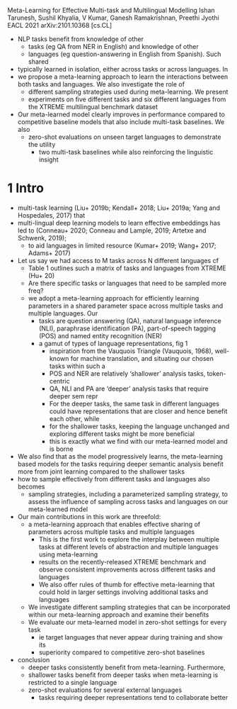 Meta-Learning for Effective Multi-task and Multilingual Modelling
Ishan Tarunesh, Sushil Khyalia, V Kumar, Ganesh Ramakrishnan, Preethi Jyothi
EACL 2021 arXiv:2101.10368 [cs.CL]

* NLP tasks benefit from knowledge of other
  * tasks (eg QA from NER in English) and knowledge of other
  * languages (eg question-answering in English from Spanish). Such shared
* typically learned in isolation, either across tasks or across languages. In
* we propose a meta-learning approach to learn the interactions between both
  tasks and languages. We also investigate the role of
  * different sampling strategies used during meta-learning. We present
  * experiments on five different tasks and six different languages from the
    XTREME multilingual benchmark dataset
* Our meta-learned model clearly improves in performance compared to
  competitive baseline models that also include multi-task baselines.  We also
  * zero-shot evaluations on unseen target languages to demonstrate the utility
    * two multi-task baselines while also reinforcing the linguistic insight

# 1 Intro

* multi-task learning
  (Liu+ 2019b; Kendall+ 2018; Liu+ 2019a; Yang and Hospedales, 2017) that
* multi-lingual deep learning models to learn effective embeddings has led to
  (Conneau+ 2020; Conneau and Lample, 2019; Artetxe and Schwenk, 2019);
  * to aid languages in limited resource (Kumar+ 2019; Wang+ 2017; Adams+ 2017)
* Let us say we had access to M tasks across N different languages cf
  * Table 1 outlines such a matrix of tasks and languages from XTREME (Hu+ 20)
  * Are there specific tasks or languages that need to be sampled more freq?
  * we adopt a meta-learning approach for efficiently learning parameters in a
    shared parameter space across multiple tasks and multiple languages. Our
    * tasks are question answering (QA), natural language inference (NLI),
      paraphrase identification (PA), part-of-speech tagging (POS) and named
      entity recognition (NER)
    * a gamut of types of language representations, fig 1
      * inspiration from the Vauquois Triangle (Vauquois, 1968), well-known for
        machine translation, and situating our chosen tasks within such a
      * POS and NER are relatively ‘shallower’ analysis tasks, token-centric
      * QA, NLI and PA are ‘deeper’ analysis tasks that require deeper sem repr
      * For the deeper tasks, the same task in different languages could have
        representations that are closer and hence benefit each other, while
      * for the shallower tasks, keeping the language unchanged and exploring
        different tasks might be more beneficial
      * this is exactly what we find with our meta-learned model and is borne
* We also find that as the model progressively learns, the meta-learning based
  models for the tasks requiring deeper semantic analysis benefit more from
  joint learning compared to the shallower tasks 
* how to sample effectively from different tasks and languages also becomes
  * sampling strategies, including a parameterized sampling strategy, to assess
    the influence of sampling across tasks and languages on our meta-learned
    model 
* Our main contributions in this work are threefold:
  * a meta-learning approach that enables effective sharing of parameters
    across multiple tasks and multiple languages
    * This is the first work to
      explore the interplay between multiple tasks at different levels of
      abstraction and multiple languages using meta-learning
    * results on the recently-released XTREME benchmark and observe
      consistent improvements across different tasks and languages
    * We also offer rules of thumb for effective meta-learning that
      could hold in larger settings involving additional tasks and languages
  * We investigate different sampling strategies that can be incorporated
    within our meta-learning approach and examine their benefits
  * We evaluate our meta-learned model in zero-shot settings for every task
    * ie target languages that never appear during training and show its
    * superiority compared to competitive zero-shot baselines
* conclusion
  * deeper tasks consistently benefit from meta-learning. Furthermore,
  * shallower tasks benefit from deeper tasks when meta-learning is restricted
    to a single language
  * zero-shot evaluations for several external languages
    * tasks requiring deeper representations tend to collaborate better
